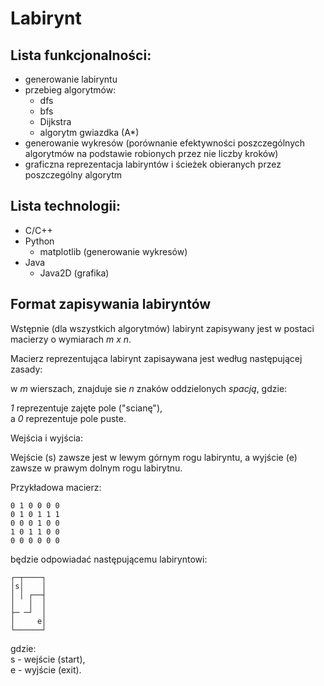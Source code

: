 # Labirynt

## Lista funkcjonalności:
- generowanie labiryntu 
- przebieg algorytmów:
    - dfs
    - bfs
    - Dijkstra
    - algorytm gwiazdka (A*)
- generowanie wykresów (porównanie efektywności poszczególnych algorytmów na podstawie robionych przez nie liczby kroków)
- graficzna reprezentacja labiryntów i ścieżek obieranych przez poszczególny algorytm

<!---algorytm gwiazdka (A*)-->

## Lista technologii:

- C/C++
- Python
    - matplotlib (generowanie wykresów)
- Java
    - Java2D (grafika)

## Format zapisywania labiryntów

Wstępnie (dla wszystkich algorytmów) labirynt zapisywany jest w postaci macierzy o wymiarach *m x n*.

Macierz reprezentująca labirynt zapisaywana jest według następującej zasady:

w *m* wierszach, znajduje sie *n* znaków oddzielonych *spacją*, gdzie:

*1* reprezentuje zajęte pole ("scianę"),\
a *0* reprezentuje pole puste.

Wejścia i wyjścia:

Wejście (s) zawsze jest w lewym górnym rogu labiryntu, a wyjście (e) zawsze w prawym dolnym rogu labirytnu.

Przykładowa macierz:

```
0 1 0 0 0 0
0 1 0 1 1 1
0 0 0 1 0 0
1 0 1 1 0 0
0 0 0 0 0 0
```

będzie odpowiadać następującemu labiryntowi:

```
┌─┬────┐ 
│s│    │
│ │ ┌──┤
│   │  │
├─ ─┘  │
│     e│
└──────┘ 
```

gdzie:\
s - wejście (start),\
e - wyjście (exit).